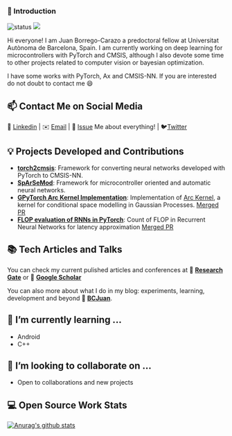 ### 👋 Introduction
<!--https://user-images.githubusercontent.com/5713670/87202985-820dcb80-c2b6-11ea-9f56-7ec461c497c3.gif-->

![status](https://img.shields.io/badge/status-up-brightgreen)  ![](https://visitor-badge.glitch.me/badge?page_id=github.com/BCJuan)
<!--
**BCJuan/BCJuan** is a ✨ _special_ ✨ repository because its `README.md` (this file) appears on your GitHub profile.
Here are some ideas to get you started:


- 🤔 I’m looking for help with ...
- 💬 Ask me about ...
- 📫 How to reach me: ...
- 😄 Pronouns: ...
- ⚡ Fun fact: ...
-->

Hi everyone! I am Juan Borrego-Carazo a predoctoral fellow at Universitat Autònoma de Barcelona, Spain. I am currently working on deep learning for microcontrollers with PyTorch and CMSIS, although I also devote some time to other projects related to computer vision or bayesian optimization.

I have some works with PyTorch, Ax and CMSIS-NN. If you are interested do not doubt to contact me 😄

## 📫 Contact Me on Social Media

:necktie: [Linkedin](https://www.linkedin.com/in/juan-borrego-carazo/) | ✉️ [Email](mailto:bcjuan@protonmail.com) | 💬 [Issue](https://github.com/BCJuan/BCJuan/issues/me) Me about everything! | :bird:[Twitter](https://twitter.com/BeCauseJ4)

## 💡 Projects Developed and Contributions

- [**torch2cmsis**](https://github.com/BCJuan/torch2cmsis): Framework for converting neural networks developed with PyTorch to CMSIS-NN.
- [**SpArSeMod**](https://github.com/BCJuan/SpArSeMod): Framework for microcontroller oriented and automatic neural networks.
- [**GPyTorch Arc Kernel Implementation**](https://github.com/cornellius-gp/gpytorch/issues/1023): Implementation of [Arc Kernel](https://arxiv.org/abs/1409.4011), a kernel for conditional space modelling in Gaussian Processes. [Merged PR](https://github.com/cornellius-gp/gpytorch/pull/1027)
- [**FLOP evaluation of RNNs in PyTorch**](https://github.com/sovrasov/flops-counter.pytorch/pull/38): Count of FLOP in Recurrent Neural Networks for latency approximation [Merged PR](https://github.com/sovrasov/flops-counter.pytorch/pull/38)

<!-- include more projects -->

## 📚 Tech Articles and Talks 

You can check my current pulished articles and conferences at :green_book: [**Research Gate**](https://www.researchgate.net/profile/Juan_Borrego-Carazo) or 📖 [**Google Scholar**](https://scholar.google.com/citations?user=xmzt-4gAAAAJ&hl=es&oi=ao) 

<!-- include list of talks -->

You can also more about what I do in my blog: experiments, learning, development and beyond 📝 [**BCJuan**](https://BCJuan.github.io). 

## 🌱 I’m currently learning ...

+ Android
+ C++

## 👯 I’m looking to collaborate on ...

+ Open to collaborations and new projects

## 💻 Open Source Work Stats

[![Anurag's github stats](https://github-readme-stats.vercel.app/api?username=BCJuan)](https://github.com/anuraghazra/github-readme-stats)


